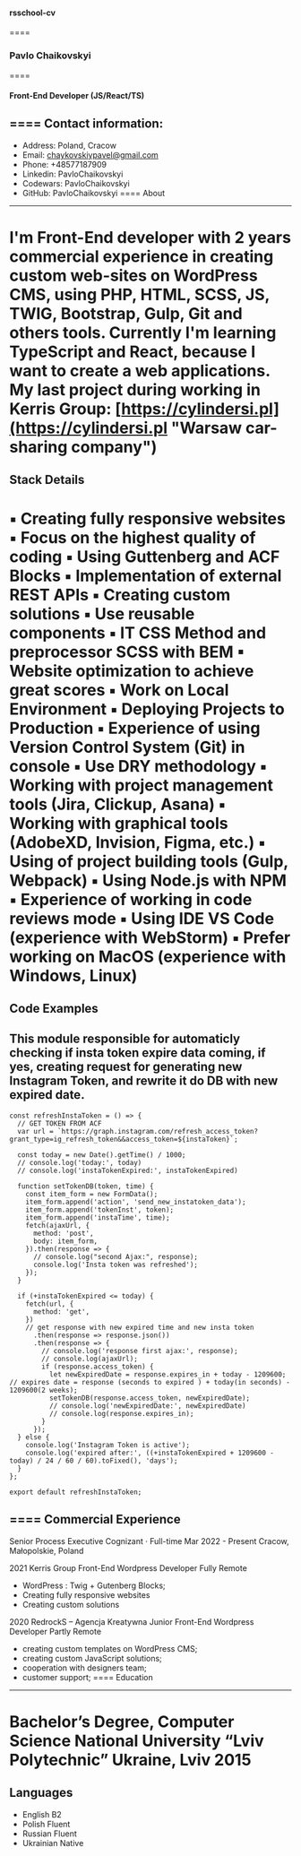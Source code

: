 #### rsschool-cv
====
### Pavlo Chaikovskyi
====
#### Front-End Developer (JS/React/TS)
====
Contact information: 
----
* Address: Poland, Cracow 
* Email: chaykovskiypavel@gmail.com
* Phone: +48577187909
* Linkedin: PavloChaikovskyi
* Codewars:  PavloChaikovskyi
* GitHub: PavloChaikovskyi
====
About
----
I'm Front-End developer with 2 years commercial experience in creating custom web-sites on WordPress CMS,
using PHP, HTML, SCSS, JS, TWIG, Bootstrap, Gulp, Git and others tools. Currently I'm learning TypeScript and 
React, because I want to create a web applications.
My last project during working in Kerris Group: [https://cylindersi.pl](https://cylindersi.pl "Warsaw car-sharing company")
====
Stack Details
----
▪ Creating fully responsive websites
▪ Focus on the highest quality of coding
▪ Using Guttenberg and ACF Blocks
▪ Implementation of external REST APIs
▪ Creating custom solutions
▪ Use reusable components
▪ IT CSS Method and preprocessor SCSS with BEM
▪ Website optimization to achieve great scores
▪ Work on Local Environment
▪ Deploying Projects to Production
▪ Experience of using Version Control System (Git) in console
▪ Use DRY methodology
▪ Working with project management tools (Jira, Clickup, Asana)
▪ Working with graphical tools (AdobeXD, Invision, Figma, etc.)
▪ Using of project building tools (Gulp, Webpack)
▪ Using Node.js with NPM
▪ Experience of working in code reviews mode
▪ Using IDE VS Code (experience with WebStorm)
▪ Prefer working on MacOS (experience with Windows, Linux)
====
Code Examples
----
This module responsible for automaticly checking if insta token expire data coming,
if yes, creating request for generating new Instagram Token, and rewrite it do DB with new expired date. 
----
```
const refreshInstaToken = () => {
  // GET TOKEN FROM ACF
  var url = `https://graph.instagram.com/refresh_access_token?grant_type=ig_refresh_token&&access_token=${instaToken}`;

  const today = new Date().getTime() / 1000;
  // console.log('today:', today)
  // console.log('instaTokenExpired:', instaTokenExpired)

  function setTokenDB(token, time) {  
    const item_form = new FormData();
    item_form.append('action', 'send_new_instatoken_data');
    item_form.append('tokenInst', token);
    item_form.append('instaTime', time);
    fetch(ajaxUrl, {
      method: 'post',
      body: item_form,
    }).then(response => {
      // console.log("second Ajax:", response);
      console.log('Insta token was refreshed');
    });
  }

  if (+instaTokenExpired <= today) {
    fetch(url, {
      method: 'get',
    })
    // get response with new expired time and new insta token
      .then(response => response.json())
      .then(response => {
        // console.log('response first ajax:', response);
        // console.log(ajaxUrl);
        if (response.access_token) {
          let newExpiredDate = response.expires_in + today - 1209600; // expires date = response (seconds to expired ) + today(in seconds) - 1209600(2 weeks); 
          setTokenDB(response.access_token, newExpiredDate);
          // console.log('newExpiredDate:', newExpiredDate)
          // console.log(response.expires_in);
        }
      });
  } else {
    console.log('Instagram Token is active');
    console.log('expired after:', ((+instaTokenExpired + 1209600 - today) / 24 / 60 / 60).toFixed(), 'days');
  }
};

export default refreshInstaToken;

```
====
Commercial Experience
----
Senior Process Executive
Cognizant · Full-time
Mar 2022 - Present
Cracow, Małopolskie, Poland

2021 Kerris Group
Front-End Wordpress Developer
Fully Remote
* WordPress : Twig + Gutenberg Blocks;
* Creating fully responsive websites
* Creating custom solutions

2020 RedrockS – Agencja Kreatywna
Junior Front-End Wordpress Developer
Partly Remote
* creating custom templates on WordPress CMS;
* creating custom JavaScript solutions;
* cooperation with designers team;
* customer support;
====
Education
----
Bachelor’s Degree, Computer Science
National University “Lviv Polytechnic”
Ukraine, Lviv 2015
====
Languages
---
* English B2
* Polish Fluent
* Russian Fluent
* Ukrainian Native